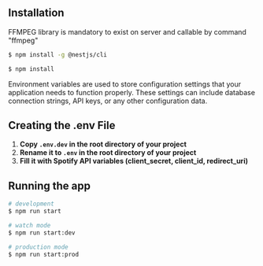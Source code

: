 ## Installation

FFMPEG library is mandatory to exist on server and callable by command "ffmpeg"

```bash
$ npm install -g @nestjs/cli
```

```bash
$ npm install
```

Environment variables are used to store configuration settings that your application needs to function properly. These settings can include database connection strings, API keys, or any other configuration data.

## Creating the .env File

1. **Copy `.env.dev` in the root directory of your project**
2. **Rename it to `.env` in the root directory of your project**
3. **Fill it with Spotify API variables (client_secret, client_id, redirect_uri)**

## Running the app

```bash
# development
$ npm run start

# watch mode
$ npm run start:dev

# production mode
$ npm run start:prod
```